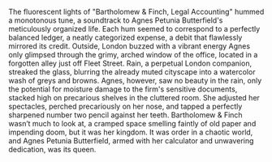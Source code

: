 The fluorescent lights of "Bartholomew & Finch, Legal Accounting" hummed a monotonous tune, a soundtrack to Agnes Petunia Butterfield's meticulously organized life. Each hum seemed to correspond to a perfectly balanced ledger, a neatly categorized expense, a debit that flawlessly mirrored its credit. Outside, London buzzed with a vibrant energy Agnes only glimpsed through the grimy, arched window of the office, located in a forgotten alley just off Fleet Street. Rain, a perpetual London companion, streaked the glass, blurring the already muted cityscape into a watercolor wash of greys and browns. Agnes, however, saw no beauty in the rain, only the potential for moisture damage to the firm's sensitive documents, stacked high on precarious shelves in the cluttered room. She adjusted her spectacles, perched precariously on her nose, and tapped a perfectly sharpened number two pencil against her teeth. Bartholomew & Finch wasn’t much to look at, a cramped space smelling faintly of old paper and impending doom, but it was her kingdom. It was order in a chaotic world, and Agnes Petunia Butterfield, armed with her calculator and unwavering dedication, was its queen.
